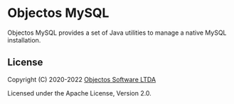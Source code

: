 # Objectos MySQL

Objectos MySQL provides a set of Java utilities to manage a native MySQL installation.  

## License

Copyright (C) 2020-2022 [Objectos Software LTDA](https://www.objectos.com.br)

Licensed under the Apache License, Version 2.0.

